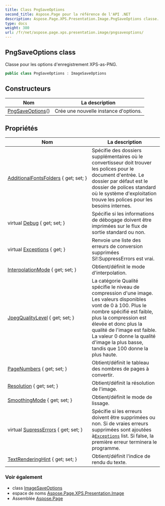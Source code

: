 ```yaml
---
title: Class PngSaveOptions
second_title: Aspose.Page pour la référence de l'API .NET
description: Aspose.Page.XPS.Presentation.Image.PngSaveOptions classe. Classe pour les options denregistrement XPSasPNG.
type: docs
weight: 380
url: /fr/net/aspose.page.xps.presentation.image/pngsaveoptions/
---
```

## PngSaveOptions class

Classe pour les options d'enregistrement XPS-as-PNG.

```csharp
public class PngSaveOptions : ImageSaveOptions
```

## Constructeurs

| Nom | La description |
| --- | --- |
| [PngSaveOptions](pngsaveoptions/)() | Crée une nouvelle instance d'options. |

## Propriétés

| Nom | La description |
| --- | --- |
| [AdditionalFontsFolders](../../aspose.page/saveoptions/additionalfontsfolders/) { get; set; } | Spécifie des dossiers supplémentaires où le convertisseur doit trouver les polices pour le document d'entrée. Le dossier par défaut est le dossier de polices standard où le système d'exploitation trouve les polices pour les besoins internes. |
| virtual [Debug](../../aspose.page/saveoptions/debug/) { get; set; } | Spécifie si les informations de débogage doivent être imprimées sur le flux de sortie standard ou non. |
| virtual [Exceptions](../../aspose.page/saveoptions/exceptions/) { get; } | Renvoie une liste des erreurs de conversion supprimées Si!:SuppressErrors est vrai. |
| [InterpolationMode](../../aspose.page.xps.presentation.image/imagesaveoptions/interpolationmode/) { get; set; } | Obtient/définit le mode d'interpolation. |
| [JpegQualityLevel](../../aspose.page/saveoptions/jpegqualitylevel/) { get; set; } | La catégorie Qualité spécifie le niveau de compression d'une image. Les valeurs disponibles vont de 0 à 100. Plus le nombre spécifié est faible, plus la compression est élevée et donc plus la qualité de l'image est faible. La valeur 0 donne la qualité d'image la plus basse, tandis que 100 donne la plus haute. |
| [PageNumbers](../../aspose.page.xps.presentation.image/imagesaveoptions/pagenumbers/) { get; set; } | Obtient/définit le tableau des nombres de pages à convertir. |
| [Resolution](../../aspose.page.xps.presentation.image/imagesaveoptions/resolution/) { get; set; } | Obtient/définit la résolution de l'image. |
| [SmoothingMode](../../aspose.page.xps.presentation.image/imagesaveoptions/smoothingmode/) { get; set; } | Obtient/définit le mode de lissage. |
| virtual [SupressErrors](../../aspose.page/saveoptions/supresserrors/) { get; set; } | Spécifie si les erreurs doivent être supprimées ou non. Si de vraies erreurs supprimées sont ajoutées à[`Exceptions`](../../aspose.page/saveoptions/exceptions/) list. Si false, la première erreur terminera le programme. |
| [TextRenderingHint](../../aspose.page.xps.presentation.image/imagesaveoptions/textrenderinghint/) { get; set; } | Obtient/définit l'indice de rendu du texte. |

### Voir également

* class [ImageSaveOptions](../imagesaveoptions/)
* espace de noms [Aspose.Page.XPS.Presentation.Image](../../aspose.page.xps.presentation.image/)
* Assemblée [Aspose.Page](../../)


